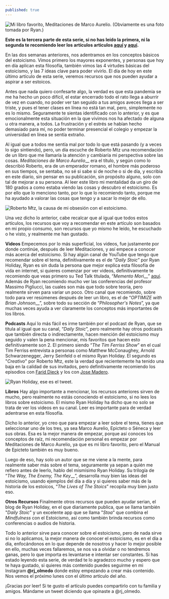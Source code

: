```yaml
---
published: true
---
```

![Mi libro favorito, Meditaciones de Marco Aurelio. (Obviamente es una foto tomada por Ryan.)]({{site.baseurl}}/images/meditations.jpg)


**Este es la tercera parte de esta serie, si no has leído la primera, ni la segunda te recomiendo leer los artículos articulos [aquí](https://rjolmedo.github.io/estoicismo-parte-1/ "Estoicismo Parte 1") y [aquí](https://rjolmedo.github.io/estoicismo-parte-2/ "Estoicismo Parte 2").**


En las dos semanas anteriores, nos adentramos en los conceptos básicos del estoicismo. Vimos primero los mayores exponentes, y personas que hoy en día aplican esta filosofía, también vimos las 4 virtudes básicas del estoicismo, y las 7 ideas clave para poder vivirlo. El día de hoy en este último artículo de esta serie, veremos recursos que nos pueden ayudar a aspirar a ser estoicos.

Antes que nada quiero confesarte algo, la verdad es que esta pandemia se me ha hecho un poco difícil, el estar encerrado todo el rato llega a aburrir de vez en cuando, no poder ver tan seguido a tus amigos aveces llega a ser triste, y pues el tener clases en línea no está tan mal, pero, simplemente no es lo mismo. Seguramente te sientas identificado con lo anterior, y es que emocionalmente esta situación en la que vivimos nos ha afectado de alguna u otra manera, a todos. La frustración y el estrés se habían hecho demasiado para mí, no poder terminar presencial el colegio y empezar la universidad en línea se sentía extraño.

Al igual que a todos me sentía mal por todo lo que está pasando (y a veces lo sigo sintiendo), pero, un día escuche de Roberto Mtz una recomendación de un libro que me llamaría la atención y cambiaría mi perspectiva sobre las cosas. _Meditaciones de Marco Aurelio___ era el título, y según como lo describió Roberto, era de un emperador romano, el hombre más poderoso en sus tiempos, se sentaba, no sé si sabe si de noche o si de día, y escribía en este diario, sin pensar en su publicación, sin propósito alguno, solo con tal de mejorar a su persona. Al leer este libro mi mentalidad da un giro de 180 grados a como estaba viendo las cosas y descubro el estoicismo. Es por ello que lo menciono tanto, por lo que lo recomiendo tanto, porque me ha ayudado a valorar las cosas que tengo y a sacar lo mejor de ello.


![Roberto Mtz, la causa de mi obsesión con el estoicismo.]({{site.baseurl}}/images/roberto.jpg)


Una vez dicho lo anterior, cabe recalcar que al igual que todos estos artículos, los recursos que voy a recomendar en este artículo son basados en mi propio consumo, son recursos que yo mismo he leído, he escuchado o he visto, y realmente me han gustado.

**Videos**
Empecemos por lo más superficial, los videos, fue justamente por donde continúe, después de leer Meditaciones, y así empece a conocer más acerca del estoicismo. Si hay algún canal de YouTube que tengo que recomendar sobre el tema, definitivamente es el de “_Daily Stoic_” por Ryan Holiday, Ryan es sin duda la persona que mejor explica esta filosofía de vida en internet, si quieres comenzar por ver videos, definitivamente te recomiendo que veas primero su Ted Talk titulada, “_Memento Mori___” [aquí](https://www.youtube.com/watch?v=PexEwJnOz3s "Memento mori | Ryan Holiday | TEDxDunapart"). Además de Ryan recomiendo mucho ver las conferencias del profesor Massimo Pigliucci, las cuales son más que todo sobre teoría, pero realmente sirven para variar un poco. Otro canal que recomiendo, sobre todo para ver resúmenes después de leer un libro, es el de “_OPTIMIZE with Brian Johnson___”, sobre todo su sección de “_Philosopher's Notes_”, ya que muchas veces ayuda a ver claramente los conceptos más importantes de los libros.


**Podcasts**
Aquí lo más fácil es irme también por el podcast de Ryan, que se titula al igual que su canal, “_Daily Stoic_”, pero realmente hay otros podcasts que también directa o indirectamente, hacen mención del estoicismo muy seguido y valen la pena mencionar, mis favoritos que hacen esto definitivamente son 2. El primero siendo “_The Tim Ferriss Show_” en el cual Tim Ferriss entrevista a personas como Matthew McConaughey, Arnold Schwarzenegger, Jerry Seinfeld o el mismo Ryan Holiday. El segundo es "_Creativo_" por Roberto Mtz, este la verdad que recientemente ha tenido una baja en la calidad de sus invitados, pero definitivamente recomiendo los episodios con [Farid Dieck](https://www.youtube.com/watch?v=FgbM5-f6s6o "CREATIVO #77 - FARID DIECK") y los con [Jose Madero](https://www.youtube.com/watch?v=PGesDEy96Nk "CREATIVO #56 - JOSÉ MADERO").


![Ryan Holiday, ese es el tweet.]({{site.baseurl}}/images/ryan.jpg)


**Libros**
Hay algo importante a mencionar, los recursos anteriores sirven de mucho, pero realmente no estás conociendo el estoicismo, si no lees los libros sobre estoicismo. El mismo Ryan Holiday ha dicho que no solo se trata de ver los videos en su canal. Leer es importante para de verdad adentrarse en esta filosofía.

Dicho lo anterior, yo creo que para empezar a leer sobre el tema, tienes que seleccionar uno de los tres, ya sea Marco Aurelio, Epicteto o Séneca y leer sus obras. Esa es la mejor manera de empezar, porque así conoces los conceptos de raíz, mi recomendación personal es empezar por Meditaciones de Marco Aurelio, ya que es mi libro favorito, pero el Manual de Epicteto también es muy bueno.

Luego de eso, hay solo un autor que se me viene a la mente, para realmente saber más sobre el tema, seguramente ya sepan a quién me refiero antes de leerlo, hablo del mismísimo Ryan Holiday. Su trilogía de “_The Way, The Enemy, The Key___”, desarrolla muy bien las ideas del estoicismo, usando ejemplos del día a día y si quieres saber más de la historia de los estoicos, “_The Lives of The Stoics_” recopila muy bien justo eso. 

**Otros Recursos**
Finalmente otros recursos que pueden ayudar serian, el blog de Ryan Holiday, en el que diariamente publica, que se llama también "_Daily Stoic_" y un excelente app que se llama "_Stoa_" que combina el _Mindfulness_ con el Estoicismo, así como también brinda recursos como conferencias o audios de historia.


Todo lo anterior sirve para conocer sobre el estoicismo, pero de nada sirve si no lo aplicamos, la mejor manera de conocer el estoicismo, es en el día a día, enfocándonos en lo que depende de nosotros y hacer lo mejor posible en ello, muchas veces fallaremos, se nos va a olvidar o no tendremos ganas, pero lo que importa es levantarse e intentar ser constantes. Si has estado leyendo esta serie, de verdad te lo agradezco mucho y espero que te haya gustado, si quieres más contenido puedes seguirme en mi Instagram **@rj_olmedo** donde estoy empezando a crear más contenido. Nos vemos el próximo lunes con el último artículo del año.

¡Gracias por leer! Si te gusto el artículo puedes compartirlo con tu familia y amigos. Mándame un tweet diciendo que opinaste a @rj_olmedo.

